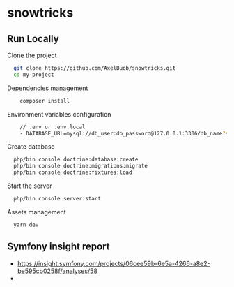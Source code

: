 
# snowtricks

## Run Locally

Clone the project

```zsh
  git clone https://github.com/AxelBuob/snowtricks.git
  cd my-project
```

Dependencies management

```bash
    composer install
```

Environment variables configuration

```bash
    // .env or .env.local
    - DATABASE_URL=mysql://db_user:db_password@127.0.0.1:3306/db_name?serverVersion=5.7
```

Create database
```bash
  php/bin console doctrine:database:create
  php/bin console doctrine:migrations:migrate
  php/bin console doctrine:fixtures:load
```

Start the server

```bash
  php/bin console server:start
```

Assets management
```bash
  yarn dev
```

## Symfony insight report
- https://insight.symfony.com/projects/06cee59b-6e5a-4266-a8e2-be595cb0258f/analyses/58
- 
